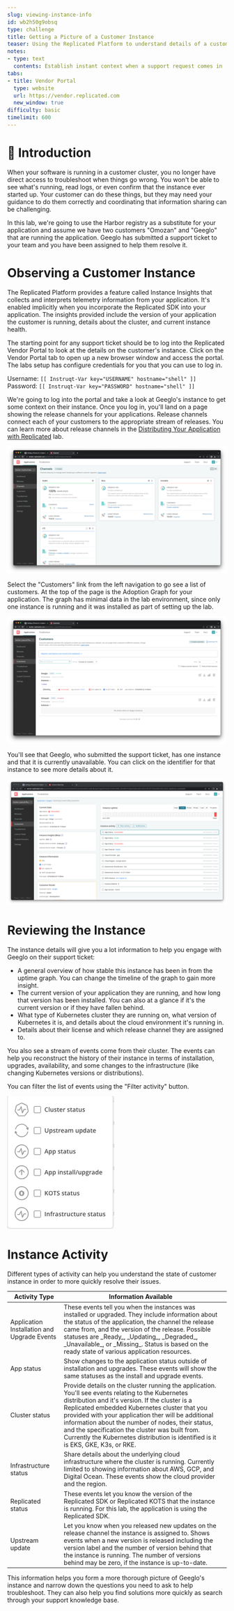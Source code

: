 ```yaml
---
slug: viewing-instance-info
id: wb2h50g9obsq
type: challenge
title: Getting a Picture of a Customer Instance
teaser: Using the Replicated Platform to understand details of a customer instance
notes:
- type: text
  contents: Establish instant context when a support request comes in
tabs:
- title: Vendor Portal
  type: website
  url: https://vendor.replicated.com
  new_window: true
difficulty: basic
timelimit: 600
---
```



👋 Introduction
===============

When your software is running in a customer cluster, you no longer have direct
access to troubleshoot when things go wrong. You won't be able to see what's
running, read logs, or even confirm that the instance ever started up. Your
customer can do these things, but they may need your guidance to do them
correctly and coordinating that information sharing can be challenging.

In this lab, we're going to use the Harbor registry as a substitute for your
application and assume we have two customers "Omozan" and "Geeglo" that are
running the application. Geeglo has submitted a support ticket to your team and
you have been assigned to help them resolve it.


Observing a Customer Instance
===============================

The Replicated Platform provides a feature called Instance Insights that
collects and interprets telemetry information from your application. It's
enabled implicitly when you incorporate the Replicated SDK into your
application. The insights provided include the version of your application the
customer is running, details about the cluster, and current instance health.

The starting point for any support ticket should be to log into the
Replicated Vendor Portal to look at the details on the customer's instance.
Click on the Vendor Portal tab to open up a new browser window and access the
portal. The labs setup has configure credentials for you that you can use to
log in.

Username: `[[ Instruqt-Var key="USERNAME" hostname="shell" ]]`<br/>
Password: `[[ Instruqt-Var key="PASSWORD" hostname="shell" ]]`

We're going to log into the portal and take a look at Geeglo's instance to get
some context on their instance. Once you log in, you'll land on a page showing
the release channels for your applications. Release channels connect each of
your customers to the appropriate stream of releases. You can learn more about
release channels in the [Distributing Your Application with
Replicated](https://play.instruqt.com/replicated/tracks/distributing-with-replicated)
lab.

![Vendor Portal Landing Page with Release Channels](../assets/vendor-portal-landing.png)

Select the "Customers" link from the left navigation to go see a list of
customers. At the top of the page is the Adoption Graph for your application.
The graph has minimal data in the lab environment, since only one instance is
running and it was installed as part of setting up the lab.

![Customers Landing Page with Geeglo Showing an Unavailable Instance](../assets/customers-page.png)

You'll see that Geeglo, who submitted the support ticket, has one instance and
that it is currently unavailable. You can click on the identifier for that
instance to see more details about it.

![Geeglo Instance Details with Uptime Graph and Events](../assets/geeglo-outage.png)

Reviewing the Instance
======================

The instance details will give you a lot information to help you engage with
Geeglo on their support ticket:

* A general overview of how stable this instance has been in from the uptime
  graph. You can change the timeline of the graph to gain more insight.
* The current version of your application they are running, and how long that
  version has been installed. You can also at a glance if it's the current
  version or if they have fallen behind.
* What type of Kubernetes cluster they are running on, what version of
  Kubernetes it is, and details about the cloud environment it's running in.
* Details about their license and which release channel they are assigned to.

You also see a stream of events come from their cluster. The events can help
you reconstruct the history of their instance in terms of installation,
upgrades, availability, and some changes to the infrastructure (like changing
Kubernetes versions or distributions).

You can filter the list of events using the "Filter activity" button.

![Filter Options for Instance Activity](../assets/event-filters.png)

Instance Activity
=================

Different types of activity can help you understand the state of customer
instance in order to more quickly resolve their issues.

<table>
<thead>
<tr>
<th>Activity Type</th>
<th>Information Available<th>
</tr>
</thead>
<tbody>
<tr>
<td>Application Installation and Upgrade Events</td><td>These events tell you when the instances was installed or upgraded. They include information about the status of the application, the channel the release came from, and the version of the release. Possible statuses are _Ready_, _Updating_, _Degraded_, _Unavailable_, or _Missing_. Status is based on the ready state of various application resources.</td>
</tr>
<tr>
<td>App status</td><td>Show changes to the application status outside of installation and upgrades. These events will show the same statuses as the install and upgrade events.</td>
</tr>
<tr>
<td>Cluster status</td><td>Provide details on the cluster running the application. You'll see events relating to the Kubernetes distribution and it's version. If the cluster is a Replicated embedded Kubernetes cluster that you provided with your application ther will be additional information about the number of nodes, their status, and the specification the cluster was built from. Currently the Kubernetes distribution is identified is it is EKS, GKE, K3s, or RKE.</td>
</tr>
<tr>
<td>Infrastructure status</td><td>Share details about the underlying cloud infrastructure where the cluster is running. Currently limited to showing information about AWS, GCP, and Digital Ocean. These events show the cloud provider and the region.</td>
</tr>
<tr>
<td>Replicated status</td><td>These events let you know the version of the Replicated SDK or Replicated KOTS that the instance is running. For this lab, the application is using the Replicated SDK.</td>
</tr>
<tr>
<td>Upstream update</td><td>Let you know when you released new updates on the release channel the instance is assigned to. Shows events when a new version is released including the version label and the number of version behind that the instance is running. The number of versions behind may be zero, if the instance is up-to-date.</td>
</tr>
<tr>
</tbody>
</table>

This information helps you form a more thorough picture of Geeglo's instance and
narrow down the questions you need to ask to help troubleshoot. They can also
help you find solutions more quickly as search through your support knowledge
base.
